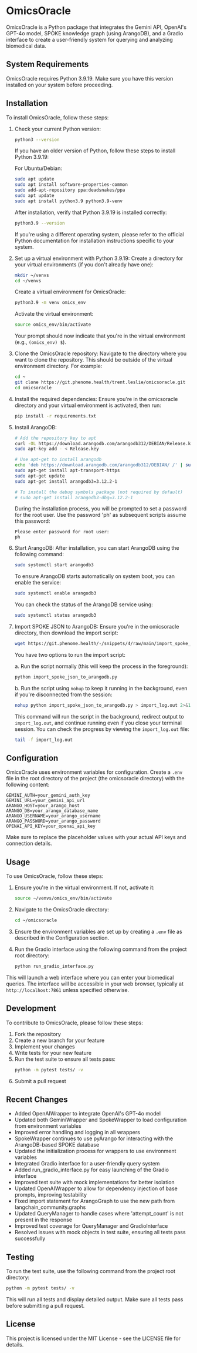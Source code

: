 # OmicsOracle

OmicsOracle is a Python package that integrates the Gemini API, OpenAI's GPT-4o model, SPOKE knowledge graph (using ArangoDB), and a Gradio interface to create a user-friendly system for querying and analyzing biomedical data.

## System Requirements

OmicsOracle requires Python 3.9.19. Make sure you have this version installed on your system before proceeding.

## Installation

To install OmicsOracle, follow these steps:

1. Check your current Python version:
   ```bash
   python3 --version
   ```

   If you have an older version of Python, follow these steps to install Python 3.9.19:

   For Ubuntu/Debian:
   ```bash
   sudo apt update
   sudo apt install software-properties-common
   sudo add-apt-repository ppa:deadsnakes/ppa
   sudo apt update
   sudo apt install python3.9 python3.9-venv
   ```

   After installation, verify that Python 3.9.19 is installed correctly:
   ```bash
   python3.9 --version
   ```

   If you're using a different operating system, please refer to the official Python documentation for installation instructions specific to your system.

2. Set up a virtual environment with Python 3.9.19:
   Create a directory for your virtual environments (if you don't already have one):
   ```bash
   mkdir ~/venvs
   cd ~/venvs
   ```

   Create a virtual environment for OmicsOracle:
   ```bash
   python3.9 -m venv omics_env
   ```

   Activate the virtual environment:
   ```bash
   source omics_env/bin/activate
   ```

   Your prompt should now indicate that you're in the virtual environment (e.g., `(omics_env) $`).

3. Clone the OmicsOracle repository:
   Navigate to the directory where you want to clone the repository. This should be outside of the virtual environment directory. For example:
   ```bash
   cd ~
   git clone https://git.phenome.health/trent.leslie/omicsoracle.git
   cd omicsoracle
   ```

4. Install the required dependencies:
   Ensure you're in the omicsoracle directory and your virtual environment is activated, then run:
   ```bash
   pip install -r requirements.txt
   ```

5. Install ArangoDB:
   ```bash
   # Add the repository key to apt
   curl -OL https://download.arangodb.com/arangodb312/DEBIAN/Release.key
   sudo apt-key add - < Release.key

   # Use apt-get to install arangodb
   echo 'deb https://download.arangodb.com/arangodb312/DEBIAN/ /' | sudo tee /etc/apt/sources.list.d/arangodb.list
   sudo apt-get install apt-transport-https
   sudo apt-get update
   sudo apt-get install arangodb3=3.12.2-1

   # To install the debug symbols package (not required by default)
   # sudo apt-get install arangodb3-dbg=3.12.2-1
   ```

   During the installation process, you will be prompted to set a password for the root user. Use the password 'ph' as subsequent scripts assume this password:
   ```
   Please enter password for root user:
   ph
   ```

6. Start ArangoDB:
   After installation, you can start ArangoDB using the following command:
   ```bash
   sudo systemctl start arangodb3
   ```
   To ensure ArangoDB starts automatically on system boot, you can enable the service:
   ```bash
   sudo systemctl enable arangodb3
   ```
   You can check the status of the ArangoDB service using:
   ```bash
   sudo systemctl status arangodb3
   ```

7. Import SPOKE JSON to ArangoDB:
   Ensure you're in the omicsoracle directory, then download the import script:
   ```bash
   wget https://git.phenome.health/-/snippets/4/raw/main/import_spoke_json_to_arangodb.py
   ```

   You have two options to run the import script:

   a. Run the script normally (this will keep the process in the foreground):
   ```bash
   python import_spoke_json_to_arangodb.py
   ```

   b. Run the script using `nohup` to keep it running in the background, even if you're disconnected from the session:
   ```bash
   nohup python import_spoke_json_to_arangodb.py > import_log.out 2>&1 &
   ```
   This command will run the script in the background, redirect output to `import_log.out`, and continue running even if you close your terminal session. You can check the progress by viewing the `import_log.out` file:
   ```bash
   tail -f import_log.out
   ```

## Configuration

OmicsOracle uses environment variables for configuration. Create a `.env` file in the root directory of the project (the omicsoracle directory) with the following content:

```
GEMINI_AUTH=your_gemini_auth_key
GEMINI_URL=your_gemini_api_url
ARANGO_HOST=your_arango_host
ARANGO_DB=your_arango_database_name
ARANGO_USERNAME=your_arango_username
ARANGO_PASSWORD=your_arango_password
OPENAI_API_KEY=your_openai_api_key
```

Make sure to replace the placeholder values with your actual API keys and connection details.

## Usage

To use OmicsOracle, follow these steps:

1. Ensure you're in the virtual environment. If not, activate it:
   ```bash
   source ~/venvs/omics_env/bin/activate
   ```

2. Navigate to the OmicsOracle directory:
   ```bash
   cd ~/omicsoracle
   ```

3. Ensure the environment variables are set up by creating a `.env` file as described in the Configuration section.

4. Run the Gradio interface using the following command from the project root directory:
   ```bash
   python run_gradio_interface.py
   ```

This will launch a web interface where you can enter your biomedical queries. The interface will be accessible in your web browser, typically at `http://localhost:7861` unless specified otherwise.

## Development

To contribute to OmicsOracle, please follow these steps:

1. Fork the repository
2. Create a new branch for your feature
3. Implement your changes
4. Write tests for your new feature
5. Run the test suite to ensure all tests pass:
   ```bash
   python -m pytest tests/ -v
   ```
6. Submit a pull request

## Recent Changes

- Added OpenAIWrapper to integrate OpenAI's GPT-4o model
- Updated both GeminiWrapper and SpokeWrapper to load configuration from environment variables
- Improved error handling and logging in all wrappers
- SpokeWrapper continues to use pyArango for interacting with the ArangoDB-based SPOKE database
- Updated the initialization process for wrappers to use environment variables
- Integrated Gradio interface for a user-friendly query system
- Added run_gradio_interface.py for easy launching of the Gradio interface
- Improved test suite with mock implementations for better isolation
- Updated OpenAIWrapper to allow for dependency injection of base prompts, improving testability
- Fixed import statement for ArangoGraph to use the new path from langchain_community.graphs
- Updated QueryManager to handle cases where 'attempt_count' is not present in the response
- Improved test coverage for QueryManager and GradioInterface
- Resolved issues with mock objects in test suite, ensuring all tests pass successfully

## Testing

To run the test suite, use the following command from the project root directory:

```bash
python -m pytest tests/ -v
```

This will run all tests and display detailed output. Make sure all tests pass before submitting a pull request.

## License

This project is licensed under the MIT License - see the LICENSE file for details.